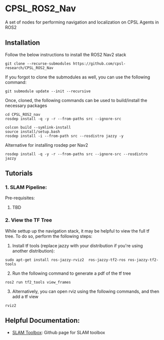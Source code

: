 # CPSL_ROS2_Nav
A set of nodes for performing navigation and localization on CPSL Agents in ROS2

## Installation
Follow the below instructions to install the ROS2 Nav2 stack

```
git clone --recurse-submodules https://github.com/cpsl-research/CPSL_ROS2_Nav
```

If you forgot to clone the submodules as well, you can use the following command:

```
git submodule update --init --recursive
```

Once, cloned, the following commands can be used to build/install the necessary packages

```
cd CPSL_ROS2_nav
rosdep install -q -y -r --from-paths src --ignore-src
```

```
colcon build --symlink-install
source install/setup.bash
rosdep install -i --from-path src --rosdistro jazzy -y
```

Alternative for installing rosdep per Nav2
```
rosdep install -q -y -r --from-paths src --ignore-src --rosdistro jazzy
```

## Tutorials

### 1. SLAM Pipeline:

Pre-requisites:
1. TBD


### 2. View the TF Tree

While settup up the navigation stack, it may be helpful to view the full tf tree. To do so, perform the following steps:

1. Install tf tools (replace jazzy with your distribution if you're using another distribution):
```
sudo apt-get install ros-jazzy-rviz2  ros-jazzy-tf2-ros ros-jazzy-tf2-tools
```

2. Run the following command to generate a pdf of the tf tree
```
ros2 run tf2_tools view_frames
```

3. Alternatively, you can open rviz using the following commands, and then add a tf view
```
rviz2
```

## Helpful Documentation:
- [SLAM Toolbox](https://github.com/SteveMacenski/slam_toolbox): Github page for SLAM toolbox 